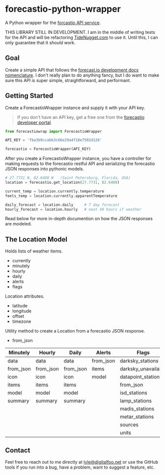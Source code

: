 forecastio-python-wrapper
=========================

A Python wrapper for the [forcastio API service](https://forecast.io).

THIS LIBRARY STILL IN DEVELOPMENT. I am in the middle of writing tests for the
API and will be refactoring [TideNugget.com](http://tidenugget.com) to use it.
Until this, I can only guarantee that it _should_ work.


Goal
----

Create a simple API that follows the
[forecast.io development docs nomenclature](https://developer.forecast.io).
I don't really plan to do anything fancy, but I do want to make sure this
API is super simple, straightforward, and performant.


Getting Started
---------------

Create a ForecastioWrapper instance and supply it with your API key.

> If you don't have an API key, get a free one from the
> [forecastio developer portal](https://developer.forecast.io/).

```python
from forecastiowrap import ForecastioWrapper

API_KEY = 'fba3b9ccabb3c66e29a4f18e7502d126'

forecastio = ForecastioWrapper(API_KEY)
```

After you create a ForecastioWrapper instance, you have a controller for making
requests to the forecastio restful API and serializing the forecastio JSON
responses into pythonic models.

```python
# 27.7731 N, 82.6400 W   (Saint Petersburg, Florida, USA)
location = forecastio.get_location(27.7731, 82.6400)

current_temp = location.currently.temperature
feels_temp = location.currently.apparentTemperature

daily_forecast = location.daily     # 7 day forecast
hourly_forecast = location.hourly   # next 49 hours if weather
```

Read below for more in-depth documention on how the JSON responses are modeled.

The Location Model
------------------

Holds lists of weather items.
* currently
* minutely
* hourly
* daily
* alerts
* flags

Location attributes.
* latitude
* longitude
* offset
* timezone

Utility method to create a Location from a forecastio JSON response.
* from_json

Minutely	|	Hourly	|	Daily	|	Alerts	|	Flags
------------	|	------------	|	------------	|	------------	|	------------
data	|	data	|	data	|	from_json	|	darksky_stations
 from_json	|	 from_json	|	 from_json	|	 items	|	 darksky_unavailable
 icon	|	 icon	|	 icon	|	 model	|	 datapoint_stations
 items	|	 items	|	 items	|		|	 from_json
 model	|	 model	|	 model	|		|	 isd_stations
 summary	|	 summary	|	 summary	|		|	 lamp_stations
	|		|		|		|	 madis_stations
	|		|		|		|	 metar_stations
	|		|		|		|	 sources
	|		|		|		|	 units



Contact
-------

Feel free to reach out to me directly at
[lyle@digitalfoo.net](mailto:lyle@digitalfoo.net) or use the GitHub tools if
you run into a bug, have a problem, want to suggest a feature, etc.
